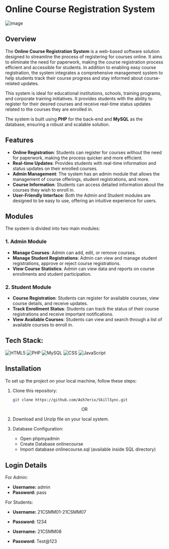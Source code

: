 # Online Course Registration System

![image](https://github.com/user-attachments/assets/9d6d7702-7744-4ced-8641-fe3432065531)

## Overview

The **Online Course Registration System** is a web-based software solution designed to streamline the process of registering for courses online. It aims to eliminate the need for paperwork, making the course registration process efficient and accessible for students. In addition to enabling easy course registration, the system integrates a comprehensive management system to help students track their course progress and stay informed about course-related updates.

This system is ideal for educational institutions, schools, training programs, and corporate training initiatives. It provides students with the ability to register for their desired courses and receive real-time status updates related to the courses they are enrolled in.

The system is built using **PHP** for the back-end and **MySQL** as the database, ensuring a robust and scalable solution.

## Features

- **Online Registration**: Students can register for courses without the need for paperwork, making the process quicker and more efficient.
- **Real-time Updates**: Provides students with real-time information and status updates on their enrolled courses.
- **Admin Management**: The system has an admin module that allows the management of course offerings, student registrations, and more.
- **Course Information**: Students can access detailed information about the courses they wish to enroll in.
- **User-Friendly Interface**: Both the Admin and Student modules are designed to be easy to use, offering an intuitive experience for users.
  
## Modules

The system is divided into two main modules:

### 1. Admin Module
- **Manage Courses**: Admin can add, edit, or remove courses.
- **Manage Student Registrations**: Admin can view and manage student registrations, approve or reject course registrations.
- **View Course Statistics**: Admin can view data and reports on course enrollments and student participation.

### 2. Student Module
- **Course Registration**: Students can register for available courses, view course details, and receive updates.
- **Track Enrollment Status**: Students can track the status of their course registrations and receive important notifications.
- **View Available Courses**: Students can view and search through a list of available courses to enroll in.

## Tech Stack:

![HTML5](https://img.shields.io/badge/html5-%23E34F26.svg?style=for-the-badge&logo=html5&logoColor=white) ![PHP](https://img.shields.io/badge/php-%23777BB4.svg?style=for-the-badge&logo=php&logoColor=white) ![MySQL](https://img.shields.io/badge/mysql-4479A1.svg?style=for-the-badge&logo=mysql&logoColor=white)  ![CSS](https://img.shields.io/badge/css-%231572B6.svg?style=for-the-badge&logo=css3&logoColor=white) ![JavaScript](https://img.shields.io/badge/javascript-%23F7DF1E.svg?style=for-the-badge&logo=javascript&logoColor=black)

## Installation

To set up the project on your local machine, follow these steps:

1. Clone this repository:
   ```bash
   git clone https://github.com/Ash7erix/SkillSync.git

<div align="center">
    OR
</div>

2. Download and Unzip file on your local system.

3. Database Configuration:
   - Open phpmyadmin
   - Create Database onlinecourse
   - Import database onlinecourse.sql (available inside SQL directory)

## Login Details

For Admin:

- **Username:** admin
- **Password:** pass

For Students:

- **Username:** 21CSMM01-21CSMM07
- **Password:** 1234

 
- **Username:** 21CSMM08
- **Password:** Test@123

  
